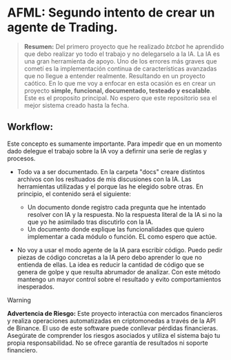 # AFML: Segundo intento de crear un agente de Trading.

> **Resumen:** Del primero proyecto que he realizado *btcbot* he aprendido que debo realizar yo todo el trabajo y no delegarselo a la IA. La IA es una gran herramienta de apoyo. Uno de los errores más graves que cometí es la implementación continua de características avanzadas que no llegue a entender realmente. Resultando en un proyecto caótico. En lo que me voy a enfocar en esta ocasión es en crear un proyecto **simple, funcional, documentado, testeado y escalable**. Este es el proposito principal. No espero que este repositorio sea el mejor sistema creado hasta la fecha.

## Workflow:
Este concepto es sumamente importante. Para impedir que en un momento dado delegue el trabajo sobre la IA voy a defirnir una seríe de reglas y procesos.

* Todo va a ser documentado. En la carpeta "docs" creare distintos archivos con los resltuados de mis discusiones con la IA. Las herramientas utilizadas y el porque las he elegido sobre otras. En principio, el contenido será el siguiente:
    * Un documento donde registro cada pregunta que he intentado resolver con IA y la respuesta. No la respuesta literal de la IA si no la que yo he asimilado tras discutirlo con la IA.
    * Un documento donde explique las funcionalidades que quiero implementar a cada módulo o función. EL como espero que actúe.

* No voy a usar el modo agente de la IA para escribir código. Puedo pedir piezas de código concretas a la IA pero debo aprender lo que no entienda de ellas. La idea es reducir la cantidad de código que se genera de golpe y que resulta abrumador de analizar. Con este método mantengo un mayor control sobre el resultado y evito comportamientos inesperados.

> [!WARNING]
> **Advertencia de Riesgo:** Este proyecto interactúa con mercados financieros y realiza operaciones automatizadas en criptomonedas a través de la API de Binance. El uso de este software puede conllevar pérdidas financieras. Asegúrate de comprender los riesgos asociados y utiliza el sistema bajo tu propia responsabilidad. No se ofrece garantía de resultados ni soporte financiero.
